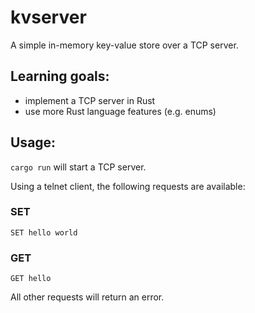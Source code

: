 # kvserver

A simple in-memory key-value store over a TCP server.

## Learning goals:

- implement a TCP server in Rust
- use more Rust language features (e.g. enums)

## Usage:

`cargo run` will start a TCP server.

Using a telnet client, the following requests are available:

### SET

```
SET hello world
```

### GET

```
GET hello
```

All other requests will return an error.